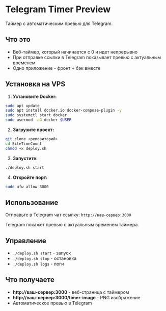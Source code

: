 # Telegram Timer Preview

Таймер с автоматическим превью для Telegram.

## Что это

- Веб-таймер, который начинается с 0 и идет непрерывно
- При отправке ссылки в Telegram показывает превью с актуальным временем
- Одно приложение - фронт + бэк вместе

## Установка на VPS

1. **Установите Docker:**
```bash
sudo apt update
sudo apt install docker.io docker-compose-plugin -y
sudo systemctl start docker
sudo usermod -aG docker $USER
```

2. **Загрузите проект:**
```bash
git clone <репозиторий>
cd SiteTimeCount
chmod +x deploy.sh
```

3. **Запустите:**
```bash
./deploy.sh start
```

4. **Откройте порт:**
```bash
sudo ufw allow 3000
```

## Использование

Отправьте в Telegram чат ссылку: `http://ваш-сервер:3000`

Telegram покажет превью с актуальным временем таймера.

## Управление

- `./deploy.sh start` - запуск
- `./deploy.sh stop` - остановка  
- `./deploy.sh logs` - логи

## Что получаете

- **http://ваш-сервер:3000** - веб-страница с таймером
- **http://ваш-сервер:3000/timer-image** - PNG изображение
- Автоматическое превью в Telegram